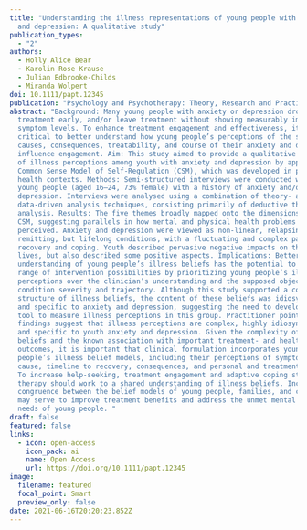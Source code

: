 ```yaml
---
title: "Understanding the illness representations of young people with anxiety
  and depression: A qualitative study"
publication_types:
  - "2"
authors:
  - Holly Alice Bear
  - Karolin Rose Krause
  - Julian Edbrooke-Childs
  - Miranda Wolpert
doi: 10.1111/papt.12345
publication: "Psychology and Psychotherapy: Theory, Research and Practice"
abstract: "Background: Many young people with anxiety or depression drop out of
  treatment early, and/or leave treatment without showing measurably improved
  symptom levels. To enhance treatment engagement and effectiveness, it is
  critical to better understand how young people’s perceptions of the symptoms,
  causes, consequences, treatability, and course of their anxiety and depression
  influence engagement. Aim: This study aimed to provide a qualitative account
  of illness perceptions among youth with anxiety and depression by applying the
  Common Sense Model of Self-Regulation (CSM), which was developed in physical
  health contexts. Methods: Semi-structured interviews were conducted with 26
  young people (aged 16–24, 73% female) with a history of anxiety and/or
  depression. Interviews were analysed using a combination of theory- and
  data-driven analysis techniques, consisting primarily of deductive thematic
  analysis. Results: The five themes broadly mapped onto the dimensions of the
  CSM, suggesting parallels in how mental and physical health problems are
  perceived. Anxiety and depression were viewed as non-linear, relapsing and
  remitting, but lifelong conditions, with a fluctuating and complex path to
  recovery and coping. Youth described pervasive negative impacts on their
  lives, but also described some positive aspects. Implications: Better
  understanding of young people’s illness beliefs has the potential to open a
  range of intervention possibilities by prioritizing young people’s illness
  perceptions over the clinician’s understanding and the supposed objective
  condition severity and trajectory. Although this study supported a common
  structure of illness beliefs, the content of these beliefs was idiosyncratic
  and specific to anxiety and depression, suggesting the need to develop a valid
  tool to measure illness perceptions in this group. Practitioner points: Our
  findings suggest that illness perceptions are complex, highly idiosyncratic,
  and specific to youth anxiety and depression. Given the complexity of these
  beliefs and the known association with important treatment- and health-related
  outcomes, it is important that clinical formulation incorporates young
  people’s illness belief models, including their perceptions of symptoms,
  cause, timeline to recovery, consequences, and personal and treatment control.
  To increase help-seeking, treatment engagement and adaptive coping strategies,
  therapy should work to a shared understanding of illness beliefs. Increasing
  congruence between the belief models of young people, families, and clinicians
  may serve to improve treatment benefits and address the unmet mental health
  needs of young people. "
draft: false
featured: false
links:
  - icon: open-access
    icon_pack: ai
    name: Open Access
    url: https://doi.org/10.1111/papt.12345
image:
  filename: featured
  focal_point: Smart
  preview_only: false
date: 2021-06-16T20:20:23.852Z
---
```

